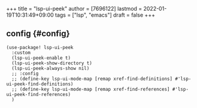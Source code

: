 +++
title = "lsp-ui-peek"
author = [7696122]
lastmod = 2022-01-19T10:31:49+09:00
tags = ["lsp", "emacs"]
draft = false
+++

## config {#config}

```elisp
(use-package! lsp-ui-peek
  :custom
  (lsp-ui-peek-enable t)
  (lsp-ui-peek-show-directory t)
  (lsp-ui-peek-always-show nil)
  ;; :config
  ;; (define-key lsp-ui-mode-map [remap xref-find-definitions] #'lsp-ui-peek-find-definitions)
  ;; (define-key lsp-ui-mode-map [remap xref-find-references] #'lsp-ui-peek-find-references)
  )
```
